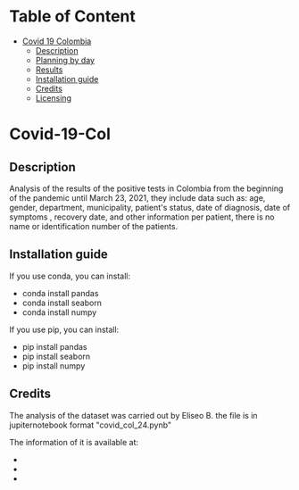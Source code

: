 Table of Content
================
* [Covid 19 Colombia](#Covid-19-Col)
  * [Description](#description)
  * [Planning by day](#planning-by-day)
  * [Results](#results)
  * [Installation guide](#installation-guide)
  * [Credits](#credits)
  * [Licensing](#licensing)
  
# Covid-19-Col
## Description

Analysis of the results of the positive tests in Colombia from the beginning of the pandemic until March 23, 2021, they include data such as: age, gender, department, municipality, patient's status, date of diagnosis, date of symptoms , recovery date, and other information per patient, there is no name or identification number of the patients.

## Installation guide

If you use conda, you can install: 

   * conda install pandas
   * conda install seaborn
   * conda install numpy

If you use pip, you can install: 

   * pip install pandas
   * pip install seaborn
   * pip install numpy
    
## Credits
The analysis of the dataset was carried out by Eliseo B.
the file is in jupiternotebook format "covid_col_24.pynb"

The information of it is available at:

  *
  *
  *


